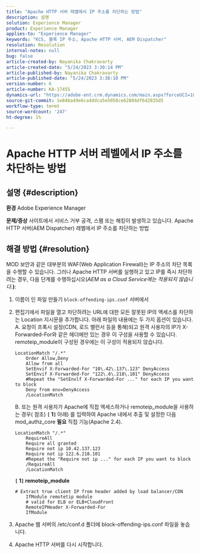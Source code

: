 ```yaml
---
title: "Apache HTTP 서버 레벨에서 IP 주소를 차단하는 방법"
description: 설명
solution: Experience Manager
product: Experience Manager
applies-to: "Experience Manager"
keywords: "KCS, 블록 IP 주소, Apache HTTP 서버, AEM Dispatcher"
resolution: Resolution
internal-notes: null
bug: false
article-created-by: Nayanika Chakravarty
article-created-date: "5/24/2023 3:30:14 PM"
article-published-by: Nayanika Chakravarty
article-published-date: "5/24/2023 3:38:10 PM"
version-number: 6
article-number: KA-17455
dynamics-url: "https://adobe-ent.crm.dynamics.com/main.aspx?forceUCI=1&pagetype=entityrecord&etn=knowledgearticle&id=2365b1db-47fa-ed11-8849-6045bd006b3d"
source-git-commit: 1e84ba49e6ca4ddca5e5058ce62804df6d2835d5
workflow-type: tm+mt
source-wordcount: '247'
ht-degree: 1%

---
```


# Apache HTTP 서버 레벨에서 IP 주소를 차단하는 방법

## 설명 {#description}

<b>환경</b>
Adobe Experience Manager


<b>문제/증상</b>
사이트에서 서비스 거부 공격, 스팸 또는 해킹이 발생하고 있습니다. Apache HTTP 서버(AEM Dispatcher) 레벨에서 IP 주소를 차단하는 방법


## 해결 방법 {#resolution}


MOD 보안과 같은 대부분의 WAF(Web Application Firewall)는 IP 주소의 차단 목록을 수행할 수 있습니다. 그러나 Apache HTTP 서버를 실행하고 있고 IP를 즉시 차단하려는 경우, 다음 단계를 수행하십시오(*AEM as a Cloud Service에는 적용되지 않습니다.<b>*)</b>:

1. 이름이 인 파일 만들기 `block-offending-ips.conf` 서버에서
2. 편집기에서 파일을 열고 차단하려는 URL에 대한 모든 잘못된 IP의 액세스를 차단하는 Location 지시문을 추가합니다. 아래 파일의 내용에는 두 가지 옵션이 있습니다.<br>    A. 요청이 프록시 설정(CDN, 로드 밸런서 등을 통해)되고 원격 사용자의 IP가 X-Forwarded-For와 같은 헤더에만 있는 경우 이 구성을 사용할 수 있습니다. remoteip_module이 구성된 경우에는 이 구성이 적용되지 않습니다.


   ```
   LocationMatch "/.*"
       Order Allow,Deny
       Allow from all
       SetEnvif X-Forwarded-For "10\.42\.137\.123" DenyAccess
       SetEnvif X-Forwarded-For "122\.6\.218\.101" DenyAccess
       #Repeat the "SetEnvlf X-Forwarded-For ..." for each IP you want to block
       Deny from env=DenyAccess
       /LocationMatch
   ```

   B. 또는 원격 사용자가 Apache에 직접 액세스하거나 remoteip_module을 사용하는 경우( 참조) <b>`[` 1`]` </b> 아래) 를 입력하여 Apache 내에서 추출 및 설정한 다음 mod_authz_core <b>필요</b> 직접 기능(Apache 2.4).


   ```
   LocationMatch "/.*"
       RequireAll
       Require all granted
       Require not ip 10.42.137.123
       Require not ip 122.6.218.101
       #Repeat the "Require not ip ..." for each IP you want to block
       /RequireAll
       /LocationMatch
   ```


   <b>`[` 1`]`  remoteip_module</b>


   ```
   # Extract true client IP from header added by load balancer/CDN
       IfModule remotetip module
       # valid for ELB or ELB+CloudFront
       RemoteIPHeader X-Forwarded-For
       IfModule
   ```


3. Apache 웹 서버의 /etc/conf.d 폴더에 block-offending-ips.conf 파일을 놓습니다.
4. Apache HTTP 서버를 다시 시작합니다.

